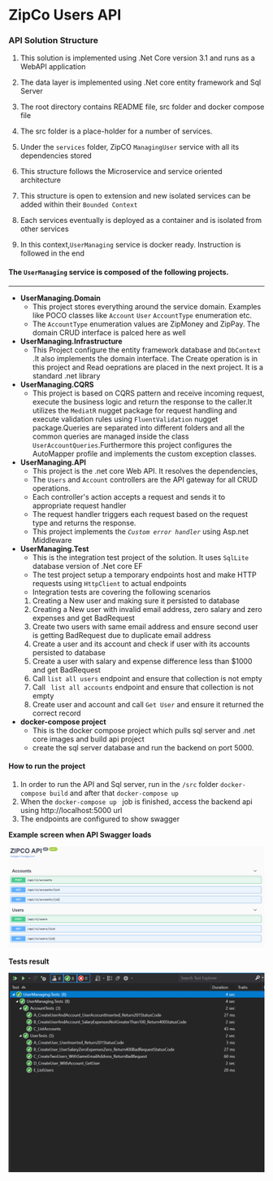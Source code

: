 # ZipCo Users API


###  API Solution Structure 
1. This solution is implemented using .Net Core version 3.1 and runs as a WebAPI application
2. The data layer is implemented using .Net core entity framework and Sql Server

3.  The root directory contains README file, src folder and docker compose file
4.  The src folder is a place-holder for a number of services.
5.  Under the `services` folder, ZipCO `ManagingUser` service with all its dependencies stored
6.  This structure follows the Microservice and service oriented architecture
7. This structure is open to extension and new isolated services can be added within their `Bounded Context`
8. Each services eventually is deployed as a container and is isolated from other services
9. In this context,`UserManaging` service is docker ready. Instruction is followed in the end


 #### The `UserManaging`  service is composed of the following projects.
--- 
- <b>UserManaging.Domain </b>
	- This project stores everything around the service domain. Examples like POCO classes like `Account` `User` `AccountType` enumeration etc.
    - The `AccountType` enumeration values are  ZipMoney and ZipPay. The domain CRUD interface is palced here as well
- <b>UserManaging.Infrastructure</b>
  -  This Project configure the entity framework database and `DbContext` .It also implements the domain interface. The Create operation is in this project and Read oeprations are placed
    in the next project. It is a standard .net library
- <b> UserManaging.CQRS</b>
  - This project is based on CQRS pattern and receive incoming request, execute the business logic and return the response to the caller.It utilizes the `MediatR` nugget package for request handling and execute validation
   rules using `FluentValidation` nugget package.Queries are separated into different folders and all the common queries are managed inside the class `UserAccountQueries`.Furthermore this project 
   configures the AutoMapper profile and implements the custom exception classes. 
 - <b> UserManaging.API</b>
   - This project is the .net core Web API. It resolves the dependencies, 
   - The `Users` and `Account` controllers are the API gateway for all CRUD operations.
   - Each controller's action accepts a request  and sends it to appropriate request handler 
   - The request handler triggers each request based on the request type and returns the response.
   - This project implements the <i> `Custom error handler`</i> using Asp.net Middleware
- <b>UserManaging.Test </b>
  - This is the integration test project of the solution. It uses `SqlLite` database version of .Net core EF
  - The test project setup a temporary endpoints host and make HTTP requests using `HttpClient` to actual endpoints
  - Integration tests are covering the following  scenarios 
  1. Creating a New user and making sure it persisted to database
  2. Creating a New user with invalid email address, zero salary and zero expenses and get BadRequest
  3. Create two users with same email address and ensure second user is getting BadRequest due to duplicate email address
  4. Create a user and its account and check if user with its accounts persisted to database 
  5. Create a user with salary and expense difference less than $1000 and get BadRequest
  6. Call `list all users` endpoint and ensure that collection is not empty
  7. Call ` list all accounts` endpoint and ensure that collection is not empty
  8. Create user and account and call `Get User` and ensure it returned the correct record
- <b>docker-compose project </b>
  - This is the docker compose project which pulls sql server and .net core images and build  api project 
  - create the sql server database and run the backend on port 5000.

#### How to run the project 

1. In order to run the API and Sql server, run in the `/src` folder `docker-compose build` and after that `docker-compose up` 
2. When the `docker-compose up ` job is finished, access the backend api using http://localhost:5000 url 
3. The endpoints are configured to show swagger


<b>Example screen when API Swagger loads</b>

![File](./Images/APIImage.png)


<b> Tests result </b>

![File4](./Images/File4.PNG)